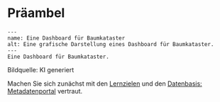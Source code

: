 # Präambel


```{figure} Baumkataster_Dashboard.png
---
name: Eine Dashboard für Baumkataster
alt: Eine grafische Darstellung eines Dashboard für Baumkataster.
---
Eine Dashboard für Baumkataster.
```
Bildquelle: KI generiert

Machen Sie sich zunächst mit den [Lernzielen](/lernziele.md) und den  [Datenbasis: Metadatenportal](/Einführung_Datenbasis.md) vertraut.